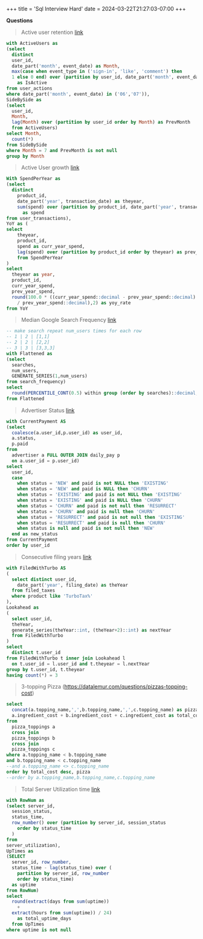 +++
title = 'Sql Interview Hard'
date = 2024-03-22T21:27:03-07:00
+++

**Questions**

> Active user retention [link](https://datalemur.com/questions/user-retention)

```sql
with ActiveUsers as
(select 
  distinct 
  user_id,
  date_part('month', event_date) as Month,
  max(case when event_type in ('sign-in', 'like', 'comment') then 
  1 else 0 end) over (partition by user_id, date_part('month', event_date))
    as IsActive
from user_actions
where date_part('month', event_date) in ('06','07')),
SideBySide as
(select 
  user_id,
  Month,
  lag(Month) over (partition by user_id order by Month) as PrevMonth
  from ActiveUsers)
select Month,
  count(*)
from SideBySide
where Month = 7 and PrevMonth is not null
group by Month
```

> Active User growth [link](https://datalemur.com/questions/yoy-growth-rate)

```sql
With SpendPerYear as
(select 
  distinct 
    product_id,
    date_part('year', transaction_date) as theyear,
    sum(spend) over (partition by product_id, date_part('year', transaction_date))
      as spend
from user_transactions),
YoY as (
select 
    theyear,
    product_id,
    spend as curr_year_spend,
    lag(spend) over (partition by product_id order by theyear) as prev_year_spend
    from SpendPerYear
)
select 
  theyear as year,
  product_id,
  curr_year_spend,
  prev_year_spend,
  round(100.0 * ((curr_year_spend::decimal - prev_year_spend::decimal)
    / prev_year_spend::decimal),2) as yoy_rate
from YoY
```

> Median Google Search Frequency [link](https://datalemur.com/questions/median-search-freq)

```sql
-- make search repeat num_users times for each row
-- 1 | 2 | [1,1]
-- 2 | 2 | [2,2]
-- 3 | 3 | [3,3,3]
with Flattened as
(select 
  searches,
  num_users,
  GENERATE_SERIES(1,num_users)
from search_frequency)
select 
  round(PERCENTILE_CONT(0.5) within group (order by searches)::decimal,1)
from Flattened

```

> Advertiser Status [link](https://datalemur.com/questions/updated-status)

```sql
with CurrentPayment AS
(select 
  coalesce(a.user_id,p.user_id) as user_id,
  a.status,
  p.paid
from 
  advertiser a FULL OUTER JOIN daily_pay p 
  on a.user_id = p.user_id)
select 
  user_id,
  case 
    when status = 'NEW' and paid is not NULL then 'EXISTING'
    when status = 'NEW' and paid is NULL then 'CHURN'
    when status = 'EXISTING' and paid is not NULL then 'EXISTING'
    when status = 'EXISTING' and paid is NULL then 'CHURN'
    when status = 'CHURN' and paid is not null then 'RESURRECT'
    when status = 'CHURN' and paid is null then 'CHURN'
    when status = 'RESURRECT' and paid is not null then 'EXISTING'
    when status = 'RESURRECT' and paid is null then 'CHURN'
    when status is null and paid is not null then 'NEW'
  end as new_status
from CurrentPayment
order by user_id
```

> Consecutive filing years [link](https://datalemur.com/questions/consecutive-filing-years)

```sql
with FiledWithTurbo AS
(
  select distinct user_id,
    date_part('year', filing_date) as theYear
  from filed_taxes
  where product like 'TurboTax%'
),
Lookahead as
(
  select user_id,
  theYear,
  generate_series(theYear::int, (theYear+2)::int) as nextYear
  from FiledWithTurbo  
)
select 
  distinct t.user_id
from FiledWithTurbo t inner join Lookahead l
  on t.user_id = l.user_id and t.theyear = l.nextYear
group by t.user_id, t.theyear
having count(*) = 3
```

> 3-topping Pizza (https://datalemur.com/questions/pizzas-topping-cost)

```sql
select
  concat(a.topping_name,',',b.topping_name,',',c.topping_name) as pizza,
  a.ingredient_cost + b.ingredient_cost + c.ingredient_cost as total_cost
from 
  pizza_toppings a
  cross join
  pizza_toppings b
  cross join
  pizza_toppings c
where a.topping_name < b.topping_name
and b.topping_name < c.topping_name
--and a.topping_name <> c.topping_name
order by total_cost desc, pizza
--order by a.topping_name,b.topping_name,c.topping_name
```

> Total Server Utilization time [link](https://datalemur.com/questions/total-utilization-time)

```sql
with RowNum as
(select server_id,
  session_status,
  status_time,
  row_number() over (partition by server_id, session_status
    order by status_time
  )
from 
server_utilization),
UpTimes as 
(SELECT
  server_id, row_number,
  status_time - lag(status_time) over (
    partition by server_id, row_number 
    order by status_time)
  as uptime
from RowNum)
select 
  round(extract(days from sum(uptime))
    +
  extract(hours from sum(uptime)) / 24)
    as total_uptime_days
  from UpTimes
where uptime is not null
```